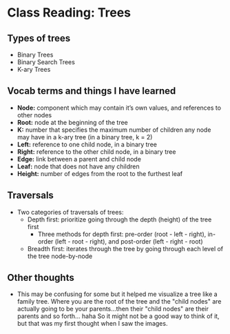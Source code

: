 # Class Reading: Trees

## Types of trees

- Binary Trees
- Binary Search Trees
- K-ary Trees

## Vocab terms and things I have learned

- **Node:** component which may contain it’s own values, and references to other nodes
- **Root:** node at the beginning of the tree
- **K:** number that specifies the maximum number of children any node may have in a k-ary tree (in a binary tree, k = 2)
- **Left:** reference to one child node, in a binary tree
- **Right:** reference to the other child node, in a binary tree
- **Edge:** link between a parent and child node
- **Leaf:** node that does not have any children
- **Height:** number of edges from the root to the furthest leaf

## Traversals

- Two categories of traversals of trees:
  - Depth first: prioritize going through the depth (height) of the tree first
    - Three methods for depth first: pre-order (root - left - right), in-order (left - root - right), and post-order (left - right - root)
  - Breadth first: iterates through the tree by going through each level of the tree node-by-node

## Other thoughts

- This may be confusing for some but it helped me visualize a tree like a family tree. Where you are the root of the tree and the "child nodes" are actually going to be your parents...then their "child nodes" are their parents and so forth... haha So it might not be a good way to think of it, but that was my first thought when I saw the images.
